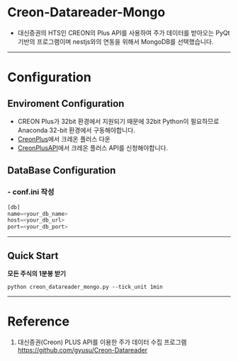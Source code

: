 # Creon-Datareader-Mongo
- 대신증권의 HTS인 CREON의 Plus API를 사용하여 주가 데이터를 받아오는 PyQt 기반의 프로그램이며 nestjs와의 연동을 위해서 MongoDB를 선택했습니다.
---
# Configuration
## Enviroment Configuration
- CREON Plus가 32bit 환경에서 지원되기 때문에 32bit Python이 필요하므로 Anaconda 32-bit 환경에서 구동해야합니다.
- [CreonPlus](https://www.creontrade.com/g.ds?m=2194&p=12294&v=11951)에서 크레온 플러스 다운
- [CreonPlusAPI](https://money2.creontrade.com/E5/WTS/Customer/GuideTrading/CW_TradingSystemPlus_Page.aspx?m=9505&p=8815&v=8633)에서 크레온 플러스 API를 신청해야합니다.

## DataBase Configuration
### - conf.ini 작성
```python
[db]
name=<your_db_name>
host=<your_db_url>
port=<your_db_port>
```
---
## Quick Start
**모든 주식의 1분봉 받기**
```
python creon_datareader_mongo.py --tick_unit 1min
```
---
# Reference
1. 대신증권(Creon) PLUS API를 이용한 주가 데이터 수집 프로그램 https://github.com/gyusu/Creon-Datareader
    
